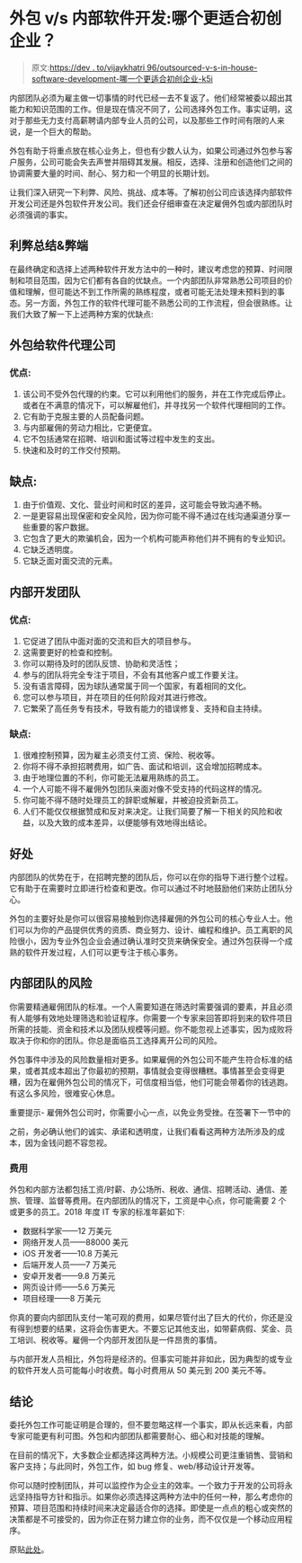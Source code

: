 # 外包 v/s 内部软件开发:哪个更适合初创企业？

> 原文:[https://dev . to/vijaykhatri 96/outsourced-v-s-in-house-software-development-哪一个更适合初创企业-k5i](https://dev.to/vijaykhatri96/outsourced-v-s-in-house-software-development-which-one-is-better-for-start-ups-k5i)

内部团队必须为雇主做一切事情的时代已经一去不复返了。他们经常被委以超出其能力和知识范围的工作。但是现在情况不同了，公司选择外包工作。事实证明，这对于那些无力支付高薪聘请内部专业人员的公司，以及那些工作时间有限的人来说，是一个巨大的帮助。

外包有助于将重点放在核心业务上，但也有少数人认为，如果公司通过外包参与客户服务，公司可能会失去声誉并阻碍其发展。相反，选择、注册和创造他们之间的协调需要大量的时间、耐心、努力和一个明显的长期计划。

让我们深入研究一下利弊、风险、挑战、成本等。了解初创公司应该选择内部软件开发公司还是外包软件开发公司。我们还会仔细审查在决定雇佣外包或内部团队时必须强调的事实。

## [](#summary-of-pros-amp-cons)利弊总结&弊端

在最终确定和选择上述两种软件开发方法中的一种时，建议考虑您的预算、时间限制和项目范围，因为它们都有各自的优缺点。一个内部团队非常熟悉公司项目的价值和理解，但可能达不到工作所需的熟练程度，或者可能无法处理未预料到的事态。另一方面，外包工作的软件代理可能不熟悉公司的工作流程，但会很熟练。让我们大致了解一下上述两种方案的优缺点:

## [](#outsourcing-to-a-software-agency)外包给软件代理公司

### [](#pros)优点:

1.  该公司不受外包代理的约束。它可以利用他们的服务，并在工作完成后停止。或者在不满意的情况下，可以解雇他们，并寻找另一个软件代理相同的工作。
2.  它有助于克服主要的人员配备问题。
3.  与内部雇佣的劳动力相比，它更便宜。
4.  它不包括通常在招聘、培训和面试等过程中发生的支出。
5.  快速和及时的工作交付预期。

## [](#cons)缺点:

1.  由于价值观、文化、营业时间和时区的差异，这可能会导致沟通不畅。
2.  一是更容易出现保密和安全风险，因为你可能不得不通过在线沟通渠道分享一些重要的客户数据。
3.  它包含了更大的欺骗机会，因为一个机构可能声称他们并不拥有的专业知识。
4.  它缺乏透明度。
5.  它缺乏面对面交流的元素。

## [](#an-inhouse-development-team)内部开发团队

### [](#pros)优点:

1.  它促进了团队中面对面的交流和巨大的项目参与。
2.  这需要更好的检查和控制。
3.  你可以期待及时的团队反馈、协助和灵活性；
4.  参与的团队将完全专注于项目，不会有其他客户或工作要关注。
5.  没有语言障碍，因为球队通常属于同一个国家，有着相同的文化。
6.  您可以参与项目，并在项目的任何阶段对其进行修改。
7.  它繁荣了高任务专有技术，导致有能力的错误修复、支持和自主持续。

### [](#cons)缺点:

1.  很难控制预算，因为雇主必须支付工资、保险、税收等。
2.  你将不得不承担招聘费用，如广告、面试和培训，这会增加招聘成本。
3.  由于地理位置的不利，你可能无法雇用熟练的员工。
4.  一个人可能不得不雇佣外包团队来面对像不受支持的代码这样的情况。
5.  你可能不得不随时处理员工的辞职或解雇，并被迫投资新员工。
6.  人们不能仅仅根据赞成和反对来决定。让我们简要了解一下相关的风险和收益，以及大致的成本差异，以便能够有效地得出结论。

## [](#benefits)好处

内部团队的优势在于，在招聘完整的团队后，你可以在你的指导下进行整个过程。它有助于在需要时立即进行检查和更改。你可以通过不时地鼓励他们来防止团队分心。

外包的主要好处是你可以很容易接触到你选择雇佣的外包公司的核心专业人士。他们可以为你的产品提供优秀的资质、商业努力、设计、编程和维护。员工离职的风险很小，因为专业外包企业会通过确认准时交货来确保安全。通过外包获得一个成熟的软件开发过程，人们可以更专注于核心事务。

## [](#risks-with-inhouse-team)内部团队的风险

你需要精通雇佣团队的标准。一个人需要知道在筛选时需要强调的要素，并且必须有人能够有效地处理筛选和验证程序。你需要一个专家来回答即将到来的软件项目所需的技能、资金和技术以及团队规模等问题。你不能忽视上述事实，因为成败将取决于你和你的团队。你总是面临员工选择离开公司的风险。

外包事件中涉及的风险数量相对更多。如果雇佣的外包公司不能产生符合标准的结果，或者其成本超出了你最初的预期，事情就会变得很糟糕。事情甚至会变得更糟，因为在雇佣外包公司的情况下，可信度相当低，他们可能会带着你的钱逃跑。有这么多风险，很难安心休息。

重要提示- 雇佣外包公司时，你需要小心一点，以免业务受挫。在签署下一节中的

之前，务必确认他们的诚实、承诺和透明度，让我们看看这两种方法所涉及的成本，因为金钱问题不容忽视。

### [](#costs)费用

外包和内部方法都包括工资/时薪、办公场所、税收、通信、招聘活动、通信、差旅、管理、监督等费用。在内部团队的情况下，工资是中心点，你可能需要 2 个或更多的员工。2018 年度 IT 专家的标准年薪如下:

*   数据科学家——12 万美元
*   网络开发人员——88000 美元
*   iOS 开发者——10.8 万美元
*   后端开发人员——7 万美元
*   安卓开发者——9.8 万美元
*   网页设计师——5.6 万美元
*   项目经理——8 万美元

你真的要向内部团队支付一笔可观的费用，如果尽管付出了巨大的代价，你还是没有得到想要的结果，这将会伤害更大。不要忘记其他支出，如带薪病假、奖金、员工培训、税收等。雇佣一个内部开发团队是一件昂贵的事情。

与内部开发人员相比，外包将是经济的。但事实可能并非如此，因为典型的或专业的软件开发人员可能每小时收费。每小时费用从 50 美元到 200 美元不等。

## [](#conclusion)结论

委托外包工作可能证明是合理的，但不要忽略这样一个事实，即从长远来看，内部专家可能更有利可图。外包和内部团队都需要耐心、细心和对技能的理解。

在目前的情况下，大多数企业都选择这两种方法。小规模公司更注重销售、营销和客户支持；与此同时，外包工作，如 bug 修复、web/移动设计开发等。

你可以随时控制团队，并可以监控作为企业主的效率。一个致力于开发的公司将永远坚持指导方针和指示。如果你必须选择这两种方法中的任何一种，那么考虑你的预算、项目范围和持续时间来决定最适合你的选择。即使是一点点的粗心或突然的决策都是不可接受的，因为你正在努力建立你的业务，而不仅仅是一个移动应用程序。

原贴[此处](https://squareboat.com/blog/engineering/outsourced-vs-in-house-software-development-which-one-is-better-for-startups)。